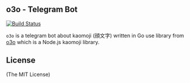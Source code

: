 o3o - Telegram Bot
------------------

[![Build Status](https://travis-ci.org/kamikat/o3o_bot.svg?branch=master)](https://travis-ci.org/kirisetsz/o3o_bot)

`o3o` is a telegram bot about kaomoji (顔文字) written in Go use library from [o3o](https://github.com/guo-yu/o3o)
which is a Node.js kaomoji library.

License
-------

(The MIT License)

